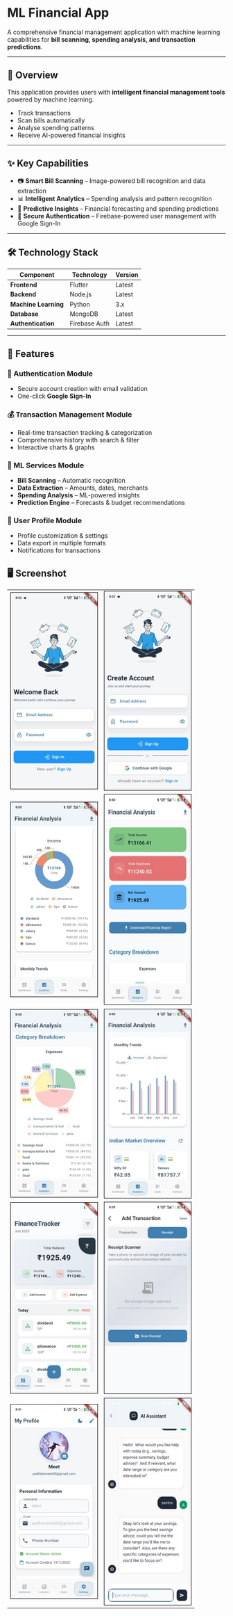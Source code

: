 # ML Financial App  

A comprehensive financial management application with machine learning capabilities for **bill scanning, spending analysis, and transaction predictions**.  

---

## 🚀 Overview  

This application provides users with **intelligent financial management tools** powered by machine learning.  
- Track transactions  
- Scan bills automatically  
- Analyse spending patterns  
- Receive AI-powered financial insights  

---

## ✨ Key Capabilities  

- 📷 **Smart Bill Scanning** – Image-powered bill recognition and data extraction  
- 📊 **Intelligent Analytics** – Spending analysis and pattern recognition  
- 🔮 **Predictive Insights** – Financial forecasting and spending predictions  
- 🔐 **Secure Authentication** – Firebase-powered user management with Google Sign-In  

---

## 🛠 Technology Stack  

| Component       | Technology  | Version |
|-----------------|-------------|---------|
| **Frontend**    | Flutter     | Latest  |
| **Backend**     | Node.js     | Latest  |
| **Machine Learning** | Python | 3.x     |
| **Database**    | MongoDB     | Latest  |
| **Authentication** | Firebase Auth | Latest |

---

## 📌 Features  

### 🔑 Authentication Module  
- Secure account creation with email validation  
- One-click **Google Sign-In**  

### 💰 Transaction Management Module  
- Real-time transaction tracking & categorization  
- Comprehensive history with search & filter  
- Interactive charts & graphs  

### 🤖 ML Services Module  
- **Bill Scanning** – Automatic recognition  
- **Data Extraction** – Amounts, dates, merchants  
- **Spending Analysis** – ML-powered insights  
- **Prediction Engine** – Forecasts & budget recommendations  

### 👤 User Profile Module  
- Profile customization & settings  
- Data export in multiple formats  
- Notifications for transactions

## 🖥️ Screenshot

<table>
  <tr>
    <td><img src="readme/Picture1.jpg" width="200" style="border:1px solid black"/></td>
    <td><img src="readme/Picture2.jpg" width="200" style="border:1px solid black"/></td>
  </tr>
  <tr>
    <td><img src="readme/Picture3.jpg" width="200" style="border:1px solid black"/></td>
    <td><img src="readme/Picture4.jpg" width="200" style="border:1px solid black"/></td>
  </tr>
   <tr>
    <td><img src="readme/Picture5.jpg" width="200" style="border:1px solid black"/></td>
    <td><img src="readme/Picture6.jpg" width="200" style="border:1px solid black"/></td>
  </tr>
   <tr>
    <td><img src="readme/Picture7.jpg" width="200" style="border:1px solid black"/></td>
    <td><img src="readme/Picture8.jpg" width="200" style="border:1px solid black"/></td>
  </tr>
   <tr>
    <td><img src="readme/Picture9.jpg" width="200" style="border:1px solid black"/></td>
    <td><img src="readme/Picture10.jpg" width="200" style="border:1px solid black"/></td>
  </tr>
</table>
